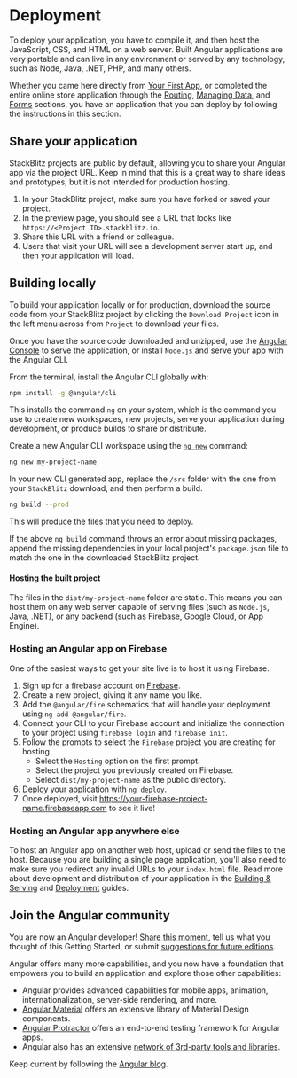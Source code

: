 # Deployment


To deploy your application, you have to compile it, and then host the JavaScript, CSS, and HTML on a web server. Built Angular applications are very portable and can live in any environment or served by any technology, such as Node, Java, .NET, PHP, and many others.

<div class="alert is-helpful">


Whether you came here directly from [Your First App](start "Getting Started: Your First App"), or completed the entire online store application through the [Routing](start/routing "Getting Started: Routing"), [Managing Data](start/data "Getting Started: Managing Data"), and [Forms](start/forms "Getting Started: Forms") sections, you have an application that you can deploy by following the instructions in this section.


</div>

## Share your application

StackBlitz projects are public by default, allowing you to share your Angular app via the project URL. Keep in mind that this is a great way to share ideas and prototypes, but it is not intended for production hosting.

1. In your StackBlitz project, make sure you have forked or saved your project.
1. In the preview page, you should see a URL that looks like `https://<Project ID>.stackblitz.io`.
1. Share this URL with a friend or colleague.
1. Users that visit your URL will see a development server start up, and then your application will load.

## Building locally

To build your application locally or for production, download the source code from your StackBlitz project by clicking the `Download Project` icon in the left menu across from `Project` to download your files.

Once you have the source code downloaded and unzipped, use the [Angular Console](https://angularconsole.com "Angular Console web site") to serve the application, or install `Node.js` and serve your app with the Angular CLI.

From the terminal, install the Angular CLI globally with:

```sh
npm install -g @angular/cli
```

This installs the command `ng` on your system, which is the command you use to create new workspaces, new projects, serve your application during development, or produce builds to share or distribute.

Create a new Angular CLI workspace using the [`ng new`](cli/new "CLI ng new command reference") command:

```sh
ng new my-project-name
```

In your new CLI generated app, replace the `/src` folder with the one from your `StackBlitz` download, and then perform a build.

```sh
ng build --prod
```

This will produce the files that you need to deploy.

<div class="alert is-helpful">

If the above `ng build` command throws an error about missing packages, append the missing dependencies in your local project's `package.json` file to match the one in the downloaded StackBlitz project.

</div>

#### Hosting the built project

The files in the `dist/my-project-name` folder are static. This means you can host them on any web server capable of serving files (such as `Node.js`, Java, .NET), or any backend (such as Firebase, Google Cloud, or App Engine).

### Hosting an Angular app on Firebase

One of the easiest ways to get your site live is to host it using Firebase.

1. Sign up for a firebase account on [Firebase](https://firebase.google.com/ "Firebase web site").
1. Create a new project, giving it any name you like.
1. Add the `@angular/fire` schematics that will handle your deployment using `ng add @angular/fire`.
1. Connect your CLI to your Firebase account and initialize the connection to your project using `firebase login` and `firebase init`.
1. Follow the prompts to select the `Firebase` project you are creating for hosting.
    - Select the `Hosting` option on the first prompt.
    - Select the project you previously created on Firebase.
    - Select `dist/my-project-name` as the public directory.
1. Deploy your application with `ng deploy`.
1. Once deployed, visit https://your-firebase-project-name.firebaseapp.com to see it live!

### Hosting an Angular app anywhere else

To host an Angular app on another web host, upload or send the files to the host.
Because you are building a single page application, you'll also need to make sure you redirect any invalid URLs to your `index.html` file.
Read more about development and distribution of your application in the [Building & Serving](guide/build "Building and Serving Angular Apps") and [Deployment](guide/deployment "Deployment guide") guides.

## Join the Angular community

You are now an Angular developer! [Share this moment](https://twitter.com/intent/tweet?url=https://angular.io/start&text=I%20just%20finished%20the%20Angular%20Getting%20Started%20Tutorial "Angular on Twitter"), tell us what you thought of this Getting Started, or submit [suggestions for future editions](https://github.com/angular/angular/issues/new/choose "Angular GitHub repository new issue form").

Angular offers many more capabilities, and you now have a foundation that empowers you to build an application and explore those other capabilities:

* Angular provides advanced capabilities for mobile apps, animation, internationalization, server-side rendering, and more.
* [Angular Material](https://material.angular.io/ "Angular Material web site") offers an extensive library of Material Design components.
* [Angular Protractor](https://protractor.angular.io/ "Angular Protractor web site") offers an end-to-end testing framework for Angular apps.
* Angular also has an extensive [network of 3rd-party tools and libraries](https://angular.io/resources "Angular resources list").

Keep current by following the [Angular blog](https://blog.angular.io/ "Angular blog").




